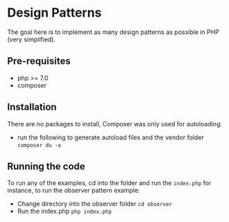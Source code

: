 # Design Patterns 

The goal here is to implement as many design patterns as possible in PHP (very simplified).

## Pre-requisites

- php >= 7.0
- composer

## Installation
There are no packages to install, Composer was only used for autoloading.
- run the following to generate autoload files and the vendor folder `composer du -o`

## Running the code 

To run any of the examples, cd into the folder and run the `index.php`
for instance, to run the observer pattern example:

- Change directory into the observer folder `cd observer`
- Run the index.php `php index.php`

